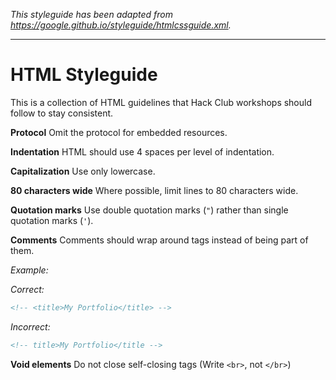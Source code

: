 _This styleguide has been adapted from
https://google.github.io/styleguide/htmlcssguide.xml._

-------------------------------------------------------------------------------

# HTML Styleguide

This is a collection of HTML guidelines that Hack Club workshops should follow
to stay consistent.

**Protocol** Omit the protocol for embedded resources.

**Indentation** HTML should use 4 spaces per level of indentation.

**Capitalization** Use only lowercase.

**80 characters wide** Where possible, limit lines to 80 characters wide.

**Quotation marks**
Use double quotation marks (`"`) rather than single quotation marks (`'`).

**Comments** Comments should wrap around tags instead of being part of them.

_Example:_

_Correct:_

```html
<!-- <title>My Portfolio</title> -->
```

_Incorrect:_

```html
<!-- title>My Portfolio</title -->
```

**Void elements** Do not close self-closing tags (Write `<br>`, not `</br>`)
